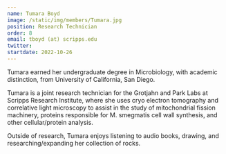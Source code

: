 ```yaml
---
name: Tumara Boyd
image: /static/img/members/Tumara.jpg
position: Research Technician
order: 8
email: tboyd (at) scripps.edu
twitter: 
startdate: 2022-10-26
---
```

Tumara earned her undergraduate degree in Microbiology, with academic distinction, from University of California, San Diego. 

Tumara is a joint research technician for the Grotjahn and Park Labs at Scripps Research Institute, where she uses cryo electron tomography and correlative light microscopy to assist in the study of mitochondrial fission machinery, proteins responsible for M. smegmatis cell wall synthesis, and other cellular/protein analysis. 

Outside of research, Tumara enjoys listening to audio books, drawing, and researching/expanding her collection of rocks. 
